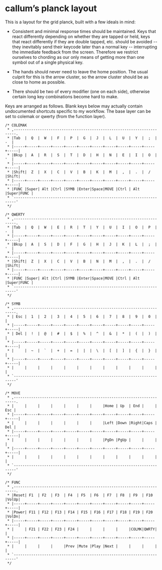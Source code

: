 # callum’s planck layout

This is a layout for the grid planck, built with a few ideals in mind:

- Consistent and minimal response times should be maintained. Keys that react
  differently depending on whether they are tapped or held, keys that react
  differently if they are double tapped, etc. should be avoided -- they
  inevitably send their keycode later than a normal key -- interrupting the
  immediate feedback from the screen. Therefore we restrict ourselves to
  chording as our only means of getting more than one symbol out of a single
  physical key.

- The hands should never need to leave the home position. The usual culprit for
  this is the arrow cluster, so the arrow cluster should be as close to home as
  possible.

- There should be two of every modifier (one on each side), otherwise certain
  long key combinations become hard to make.

Keys are arranged as follows. Blank keys below may actually contain
undocumented shortcuts specific to my workflow. The base layer can be set to
colemak or qwerty (from the function layer).

```
/* COLEMAK
 * ,-----------------------------------------------------------------------.
 * |Tab  |  Q  |  W  |  F  |  P  |  G  |  J  |  L  |  U  |  Y  |  ;  |  -  |
 * |-----+-----+-----+-----+-----+-----+-----+-----+-----+-----+-----+-----|
 * |Bksp |  A  |  R  |  S  |  T  |  D  |  H  |  N  |  E  |  I  |  O  |  '  |
 * |-----+-----+-----+-----+-----+-----+-----+-----+-----+-----+-----+-----|
 * |Shift|  Z  |  X  |  C  |  V  |  B  |  K  |  M  |  ,  |  .  |  /  |Shift|
 * |-----+-----+-----+-----+-----+-----+-----+-----+-----+-----+-----+-----|
 * |FUNC |Super| Alt |Ctrl |SYMB |Enter|Space|MOVE |Ctrl | Alt |Super|FUNC |
 * `-----------------------------------------------------------------------'
 */

/* QWERTY
 * ,-----------------------------------------------------------------------.
 * |Tab  |  Q  |  W  |  E  |  R  |  T  |  Y  |  U  |  I  |  O  |  P  |  -  |
 * |-----+-----+-----+-----+-----+-----+-----+-----+-----+-----+-----+-----|
 * |Bksp |  A  |  S  |  D  |  F  |  G  |  H  |  J  |  K  |  L  |  ;  |  '  |
 * |-----+-----+-----+-----+-----+-----+-----+-----+-----+-----+-----+-----|
 * |Shift|  Z  |  X  |  C  |  V  |  B  |  N  |  M  |  ,  |  .  |  /  |Shift|
 * |-----+-----+-----+-----+-----+-----+-----+-----+-----+-----+-----+-----|
 * |FUNC |Super| Alt |Ctrl |SYMB |Enter|Space|MOVE |Ctrl | Alt |Super|FUNC |
 * `-----------------------------------------------------------------------'
 */

/* SYMB
 * ,-----------------------------------------------------------------------.
 * | Esc |  1  |  2  |  3  |  4  |  5  |  6  |  7  |  8  |  9  |  0  |     |
 * |-----+-----+-----+-----+-----+-----+-----+-----+-----+-----+-----+-----|
 * | Del |  !  |  @  |  #  |  $  |  %  |  ^  |  &  |  *  |  (  |  )  |     |
 * |-----+-----+-----+-----+-----+-----+-----+-----+-----+-----+-----+-----|
 * |     |  ~  |  `  |  +  |  =  |  |  |  \  |  [  |  ]  |  {  |  }  |     |
 * |-----+-----+-----+-----+-----+-----+-----+-----+-----+-----+-----+-----|
 * |     |     |     |     |     |     |     |     |     |     |     |     |
 * `-----------------------------------------------------------------------'
 */

/* MOVE
 * ,-----------------------------------------------------------------------.
 * |     |     |     |     |     |     |     |Home | Up  | End |     | Esc |
 * |-----+-----+-----+-----+-----+-----+-----+-----+-----+-----+-----+-----|
 * |     |     |     |     |     |     |     |Left |Down |Right|Caps | Del |
 * |-----+-----+-----+-----+-----+-----+-----+-----+-----+-----+-----+-----|
 * |     |     |     |     |     |     |     |PgDn |PgUp |     |     |     |
 * |-----+-----+-----+-----+-----+-----+-----+-----+-----+-----+-----+-----|
 * |     |     |     |     |     |     |     |     |     |     |     |     |
 * `-----------------------------------------------------------------------'
 */

/* FUNC
 * ,-----------------------------------------------------------------------.
 * |Reset| F1  | F2  | F3  | F4  | F5  | F6  | F7  | F8  | F9  | F10 |VolUp|
 * |-----+-----+-----+-----+-----+-----+-----+-----+-----+-----+-----+-----|
 * |Power| F11 | F12 | F13 | F14 | F15 | F16 | F17 | F18 | F19 | F20 |VolDn|
 * |-----+-----+-----+-----+-----+-----+-----+-----+-----+-----+-----+-----|
 * |     | F21 | F22 | F23 | F24 |     |     |     |     |COLMK|QWRTY|     |
 * |-----+-----+-----+-----+-----+-----+-----+-----+-----+-----+-----+-----|
 * |     |     |     |     |Prev |Mute |Play |Next |     |     |     |     |
 * `-----------------------------------------------------------------------'
 */
 ```
